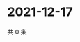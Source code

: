 # 2021-12-17

共 0 条

<!-- BEGIN WEIBO -->
<!-- 最后更新时间 Fri Dec 17 2021 00:01:21 GMT+0800 (China Standard Time) -->

<!-- END WEIBO -->
